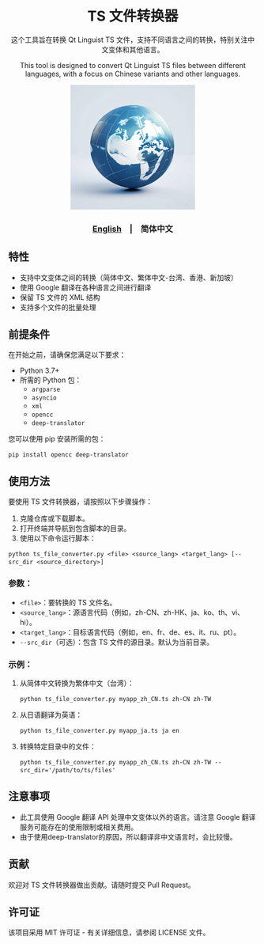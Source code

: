 <div align="center">
  <h1>TS 文件转换器</h1>
  <p>这个工具旨在转换 Qt Linguist TS 文件，支持不同语言之间的转换，特别关注中文变体和其他语言。</p>
  <p>This tool is designed to convert Qt Linguist TS files between different languages, with a focus on Chinese variants and other languages.</p>
  <img src="./resource/image.png" alt="icon" width="50%" height="50%"/>
  <p>
    <h3><a href="./README_en.md">English</a>&emsp;|&emsp;<span>简体中文</span></h3>
  </p>
</div>


## 特性

- 支持中文变体之间的转换（简体中文、繁体中文-台湾、香港、新加坡）
- 使用 Google 翻译在各种语言之间进行翻译
- 保留 TS 文件的 XML 结构
- 支持多个文件的批量处理

## 前提条件

在开始之前，请确保您满足以下要求：

- Python 3.7+
- 所需的 Python 包：
  - `argparse`
  - `asyncio`
  - `xml`
  - `opencc`
  - `deep-translator`

您可以使用 pip 安装所需的包：

```
pip install opencc deep-translator
```

## 使用方法

要使用 TS 文件转换器，请按照以下步骤操作：

1. 克隆仓库或下载脚本。
2. 打开终端并导航到包含脚本的目录。
3. 使用以下命令运行脚本：

```
python ts_file_converter.py <file> <source_lang> <target_lang> [--src_dir <source_directory>]
```

### 参数：

- `<file>`：要转换的 TS 文件名。
- `<source_lang>`：源语言代码（例如，zh-CN、zh-HK、ja、ko、th、vi、hi）。
- `<target_lang>`：目标语言代码（例如，en、fr、de、es、it、ru、pt）。
- `--src_dir`（可选）：包含 TS 文件的源目录。默认为当前目录。

### 示例：

1. 从简体中文转换为繁体中文（台湾）：
   ```
   python ts_file_converter.py myapp_zh_CN.ts zh-CN zh-TW
   ```

2. 从日语翻译为英语：
   ```
   python ts_file_converter.py myapp_ja.ts ja en
   ```

3. 转换特定目录中的文件：
   ```
   python ts_file_converter.py myapp_zh_CN.ts zh-CN zh-TW --src_dir='/path/to/ts/files'
   ```

## 注意事项

- 此工具使用 Google 翻译 API 处理中文变体以外的语言。请注意 Google 翻译服务可能存在的使用限制或相关费用。
- 由于使用deep-translator的原因，所以翻译非中文语言时，会比较慢。

## 贡献

欢迎对 TS 文件转换器做出贡献。请随时提交 Pull Request。

## 许可证

该项目采用 MIT 许可证 - 有关详细信息，请参阅 LICENSE 文件。